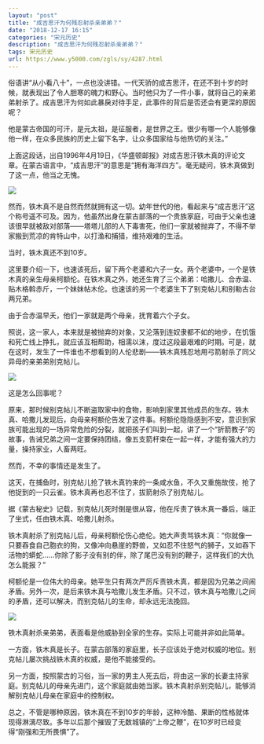 ```yaml
---
layout: "post"
title: "成吉思汗为何残忍射杀亲弟弟？"
date: "2018-12-17 16:15"
categories: "宋元历史"
description: "成吉思汗为何残忍射杀亲弟弟？"
tags: 宋元历史
url: https://www.y5000.com/zgls/sy/4287.html
---
```






俗语讲“从小看八十”，一点也没讲错。一代天骄的成吉思汗，在还不到十岁的时候，就表现出了令人胆寒的魄力和野心。当时他只为了一件小事，就将自己的亲弟弟射杀了。成吉思汗为何如此暴戾对待手足，此事件的背后是否还会有更深的原因呢？

他是蒙古帝国的可汗，是元太祖，是征服者，是世界之王。很少有哪一个人能够像他一样，在众多民族的历史上留下名字，让众多国家给与他热切的关注。”

上面这段话，出自1996年4月19日，《华盛顿邮报》对成吉思汗铁木真的评论文章。在蒙古语言中，“成吉思汗”的意思是“拥有海洋四方”。毫无疑问，铁木真做到了这一点，他当之无愧。

![](https://img.y5000.com/uploads/allimg/161101/135SG101-0.jpg)

然而，铁木真不是自然而然就拥有这一切。幼年世代的他，看起来与“成吉思汗”这个称号遥不可及。因为，他虽然出身在蒙古部落的一个贵族家庭，可由于父亲也速该很早就被敌对部落——塔塔儿部的人下毒害死，他们一家就被抛弃了，不得不举家搬到荒凉的肯特山中，以打渔和捕猎，维持艰难的生活。

当时，铁木真还不到10岁。

这里要介绍一下，也速该死后，留下两个老婆和六子一女。两个老婆中，一个是铁木真的亲生母亲柯额伦。在铁木真之外，她还生育了三个弟弟：哈撒儿、合赤温、贴木格斡赤斤，一个妹妹帖木伦。也速该的另一个老婆生下了别克帖儿和别勒古台两兄弟。

由于合赤温早夭，他们一家就是两个母亲，抚育着六个子女。

照说，这一家人，本来就是被抛弃的对象，又沦落到连奴隶都不如的地步，在饥饿和死亡线上挣扎，就应该互相帮助，相濡以沫，度过这段最艰难的时期。可是，就在这时，发生了一件谁也不想看到的人伦悲剧——铁木真残忍地用弓箭射杀了同父异母的亲弟弟别克帖儿。

![](https://img.y5000.com/uploads/allimg/161101/135SKW1-1.jpg)

这是怎么回事呢？

原来，那时候别克帖儿不断盗取家中的食物，影响到家里其他成员的生存。铁木真、哈撒儿发现后，向母亲柯额伦告发了这件事。柯额伦隐隐感到不安，意识到家族可能出现的一场异常危险的分裂，就把孩子们叫到一起，讲了一个“折箭教子”的故事，告诫兄弟之间一定要保持团结，像五支箭杆束在一起一样，才能有强大的力量，操持家业，人畜两旺。

然而，不幸的事情还是发生了。

这天，在捕鱼时，别克帖儿抢了铁木真钓来的一条咸水鱼，不久又重施故伎，抢了他捉到的一只云雀。铁木真再也忍不住了，拔箭射杀了别克帖儿。

据《蒙古秘史》记载，别克帖儿死时倒是很从容，他在斥责了铁木真一番后，端正了坐式，任由铁木真、哈撒儿射杀。

铁木真射杀了别克帖儿后，母亲柯额伦伤心绝伦。她大声责骂铁木真：“你就像一只要吞食自己胞衣的狗，又像冲向悬崖的野兽，又如忍不住怒气的狮子，又如吞下活物的蟒蛇……你除了影子没有别的伴，除了尾巴没有别的鞭子，这样我们的大仇怎么能报？”

柯额伦是一位伟大的母亲。她平生只有两次严厉斥责铁木真，都是因为兄弟之间闹矛盾。另外一次，是后来铁木真与哈撒儿发生矛盾。只不过，铁木真与哈撒儿之间的矛盾，还可以解决，而别克帖儿的生命，却永远无法挽回。

![](https://img.y5000.com/uploads/allimg/161101/135SGc1-2.jpg)

铁木真射杀亲弟弟，表面看是他威胁到全家的生存。实际上可能并非如此简单。

一方面，铁木真是长子。在蒙古部落的家庭里，长子应该处于绝对权威的地位。别克帖儿屡次挑战铁木真的权威，是他不能接受的。

另一方面，按照蒙古的习俗，当一家的男主人死去后，将由这一家的长妻主持家庭。别克帖儿的母亲先进门，这个家庭就由她当家。铁木真射杀别克帖儿，能够消解别克帖儿母亲在家庭中的控制权。

总之，不管是哪种原因，铁木真在不到10岁的年龄，这种冷酷、果断的性格就体现得淋漓尽致。多年以后那个摧毁了无数城镇的“上帝之鞭”，在10岁时已经变得“刚强和无所畏惧”了。
